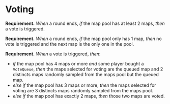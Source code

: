# Voting

**Requirement.** *When* a round ends, *if* the map pool has at least 2 maps, *then* a vote is triggered.

**Requirement.** *When* a round ends, *if* the map pool only has 1 map, *then* no vote is triggered and the next map is the only one in the pool.

**Requirement.** *When* a vote is triggered, *then*:

+ *if* the map pool has 4 maps or more *and* some player bought a `VoteQueue`, *then* the maps selected for voting are the queued map and 2 distincts maps randomly sampled from the maps pool but the queued map.
+ *else if* the map pool has 3 maps or more, *then* the maps selected for voting are 3 distincts maps randomly sampled from the maps pool.
+ *else if* the map pool has exactly 2 maps, *then* those two maps are voted.
